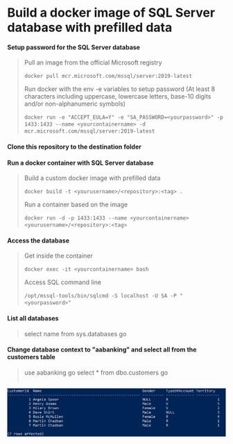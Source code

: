 # Build a docker image of SQL Server database with prefilled data

#### Setup password for the SQL Server database
> Pull an image from the official Microsoft registry 
> ```
> docker pull mcr.microsoft.com/mssql/server:2019-latest
> ```
> 
> Run docker with the env -e variables to setup password (At least 8 characters including uppercase, lowercase letters, base-10 digits and/or non-alphanumeric symbols)
> ```
> docker run -e "ACCEPT_EULA=Y" -e "SA_PASSWORD=<yourpassword>" -p 1433:1433 --name <yourcontainername> -d mcr.microsoft.com/mssql/server:2019-latest
> ```

#### Clone this repository to the destination folder

#### Run a docker container with SQL Server database
> Build a custom docker image with prefilled data
> ```
> docker build -t <yourusername>/<repository>:<tag> .
> ```
> 
> Run a container based on the image
> ```
> docker run -d -p 1433:1433 --name <yourcontainername> <yourusername>/<repository>:<tag>
> ```

#### Access the database
> Get inside the container
> ```
> docker exec -it <yourcontainername> bash
> ```
> 
> Access SQL command line
> ```
> /opt/mssql-tools/bin/sqlcmd -S localhost -U SA -P "<yourpassword>"

#### List all databases
> select name from sys.databases
> go

#### Change database context to "aabanking" and select all from the customers table
> use aabanking
> go
> select * from dbo.customers
> go
> ```
![aabanking database](customers.png)

